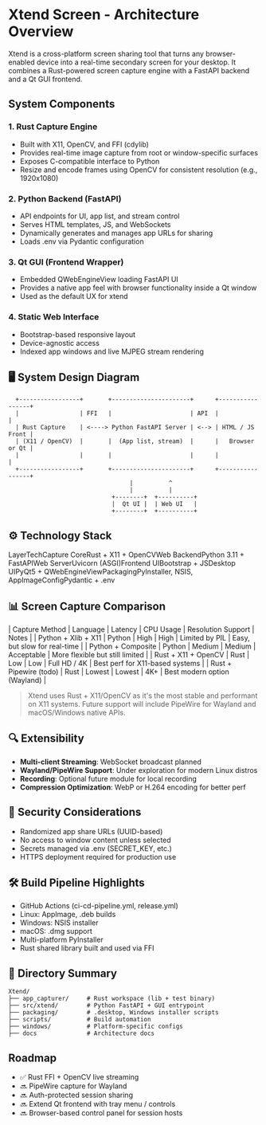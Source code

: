 # Xtend Screen - Architecture Overview

Xtend is a cross-platform screen sharing tool that turns any browser-enabled device into a real-time secondary screen for your desktop. It combines a Rust-powered screen capture engine with a FastAPI backend and a Qt GUI frontend.

## System Components

### 1. **Rust Capture Engine**

- Built with X11, OpenCV, and FFI (cdylib)
- Provides real-time image capture from root or window-specific surfaces
- Exposes C-compatible interface to Python
- Resize and encode frames using OpenCV for consistent resolution (e.g., 1920x1080)

### 2. **Python Backend (FastAPI)**

- API endpoints for UI, app list, and stream control
- Serves HTML templates, JS, and WebSockets
- Dynamically generates and manages app URLs for sharing
- Loads .env via Pydantic configuration

### 3. **Qt GUI (Frontend Wrapper)**

- Embedded QWebEngineView loading FastAPI UI
- Provides a native app feel with browser functionality inside a Qt window
- Used as the default UX for xtend

### 4. **Static Web Interface**

- Bootstrap-based responsive layout
- Device-agnostic access
- Indexed app windows and live MJPEG stream rendering

## 🖥️ System Design Diagram

```
  +-----------------+       +----------------------+      +-----------------+
  |                 | FFI   |                      | API  |                 |
  | Rust Capture    | <----> Python FastAPI Server | <--> | HTML / JS Front |
  | (X11 / OpenCV)  |       |  (App list, stream)  |      |   Browser or Qt |
  |                 |       |                      |      |                 |
  +-----------------+       +----------------------+      +-----------------+
                                  |          ^
                                  |          |
                             +--------+  +----------+
                             |  Qt UI |  | Web UI   |
                             +--------+  +----------+
```

## ⚙️ Technology Stack

LayerTechCapture CoreRust + X11 + OpenCVWeb BackendPython 3.11 + FastAPIWeb ServerUvicorn (ASGI)Frontend UIBootstrap + JSDesktop UIPyQt5 + QWebEngineViewPackagingPyInstaller, NSIS, AppImageConfigPydantic + .env

## 📊 Screen Capture Comparison

| Capture Method | Language | Latency | CPU Usage | Resolution Support | Notes |
| Python + Xlib + X11 | Python | High | High | Limited by PIL | Easy, but slow for real-time |
| Python + Composite | Python | Medium | Medium | Acceptable | More flexible but still limited |
| Rust + X11 + OpenCV | Rust | Low | Low | Full HD / 4K | Best perf for X11-based systems |
| Rust + Pipewire (todo) | Rust | Lowest | Lowest | 4K+ | Best modern option (Wayland) |

> Xtend uses Rust + X11/OpenCV as it's the most stable and performant on X11 systems. Future support will include PipeWire for Wayland and macOS/Windows native APIs.

## 🔍 Extensibility

- **Multi-client Streaming**: WebSocket broadcast planned
- **Wayland/PipeWire Support**: Under exploration for modern Linux distros
- **Recording**: Optional future module for local recording
- **Compression Optimization**: WebP or H.264 encoding for better perf

## 🔐 Security Considerations

- Randomized app share URLs (UUID-based)
- No access to window content unless selected
- Secrets managed via .env (SECRET_KEY, etc.)
- HTTPS deployment required for production use

## 🛠️ Build Pipeline Highlights

- GitHub Actions (ci-cd-pipeline.yml, release.yml)
- Linux: AppImage, .deb builds
- Windows: NSIS installer
- macOS: .dmg support
- Multi-platform PyInstaller
- Rust shared library built and used via FFI

## 📁 Directory Summary

```
Xtend/
├── app_capturer/     # Rust workspace (lib + test binary)
├── src/xtend/        # Python FastAPI + GUI entrypoint
├── packaging/        # .desktop, Windows installer scripts
├── scripts/          # Build automation
├── windows/          # Platform-specific configs
├── docs              # Architecture docs
```

## Roadmap

- ✅ Rust FFI + OpenCV live streaming
- 🔜 PipeWire capture for Wayland
- 🔜 Auth-protected session sharing
- 🔜 Extend Qt frontend with tray menu / controls
- 🔜 Browser-based control panel for session hosts
